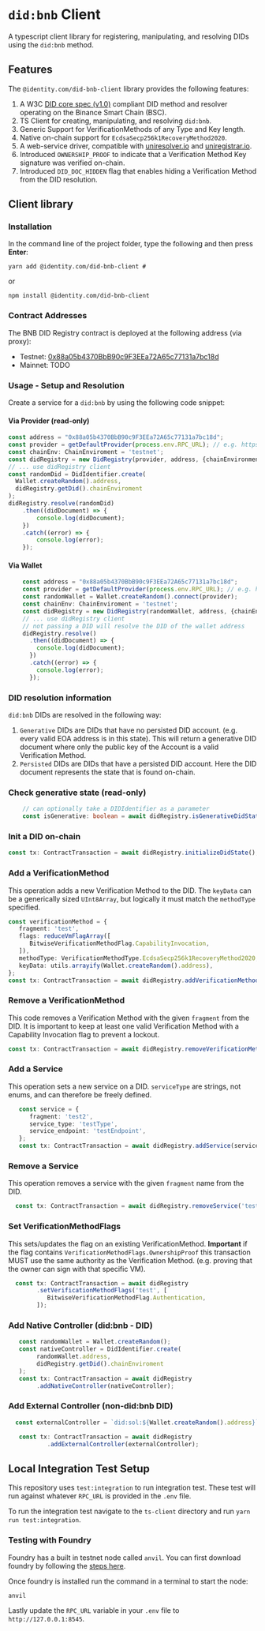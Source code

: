 # `did:bnb` Client

A typescript client library for registering, manipulating, and resolving DIDs
using the `did:bnb` method.

## Features
The `@identity.com/did-bnb-client` library provides the following features:

1. A W3C [DID core spec (v1.0)](https://www.w3.org/TR/did-core/) compliant DID method and resolver operating on the Binance Smart Chain (BSC).
2. TS Client for creating, manipulating, and resolving `did:bnb`.
3. Generic Support for VerificationMethods of any Type and Key length.
4. Native on-chain support for `EcdsaSecp256k1RecoveryMethod2020`.
5. A web-service driver, compatible with [uniresolver.io](https://unresolver.io) and [uniregistrar.io](https://uniregistrar.io).
6. Introduced `OWNERSHIP_PROOF` to indicate that a Verification Method Key signature was verified on-chain.
7. Introduced `DID_DOC_HIDDEN` flag that enables hiding a Verification Method from the DID resolution.

## Client library
### Installation
In the command line of the project folder, type the following and then press **Enter**:
```shell
yarn add @identity.com/did-bnb-client #
```

or

```shell
npm install @identity.com/did-bnb-client
```

### Contract Addresses
The BNB DID Registry contract is deployed at the following address (via proxy):
- Testnet: [0x88a05b4370BbB90c9F3EEa72A65c77131a7bc18d](https://testnet.bscscan.com/address/0x88a05b4370BbB90c9F3EEa72A65c77131a7bc18d)
- Mainnet: TODO

### Usage - Setup and Resolution
Create a service for a `did:bnb` by using the following code snippet:

#### Via Provider (read-only)
```typescript
const address = "0x88a05b4370BbB90c9F3EEa72A65c77131a7bc18d";
const provider = getDefaultProvider(process.env.RPC_URL); // e.g. https://bsc-testnet.publicnode.com	
const chainEnv: ChainEnviroment = 'testnet';
const didRegistry = new DidRegistry(provider, address, {chainEnvironment: chainEnv});
// ... use didRegistry client
const randomDid = DidIdentifier.create(
  Wallet.createRandom().address,
  didRegistry.getDid().chainEnviroment
);
didRegistry.resolve(randomDid)
    .then((didDocument) => {
        console.log(didDocument);
    })
    .catch((error) => {
        console.log(error);
    });
```

#### Via Wallet
```typescript
    const address = "0x88a05b4370BbB90c9F3EEa72A65c77131a7bc18d";
    const provider = getDefaultProvider(process.env.RPC_URL); // e.g. https://bsc-testnet.publicnode.com	
    const randomWallet = Wallet.createRandom().connect(provider);
    const chainEnv: ChainEnviroment = 'testnet';
    const didRegistry = new DidRegistry(randomWallet, address, {chainEnvironment: chainEnv});
    // ... use didRegistry client
    // not passing a DID will resolve the DID of the wallet address
    didRegistry.resolve()
      .then((didDocument) => {
        console.log(didDocument);
      })
      .catch((error) => {
        console.log(error);
      });
```
### DID resolution information
`did:bnb` DIDs are resolved in the following way:
1. `Generative` DIDs are DIDs that have no persisted DID account. (e.g. every valid EOA address is in this state).
   This will return a generative DID document where only the public key of the Account is a valid Verification Method.
2. `Persisted` DIDs are DIDs that have a persisted DID account. Here the DID document represents the state that is found
   on-chain.

### Check generative state (read-only)
```typescript
    // can optionally take a DIDIdentifier as a parameter 
    const isGenerative: boolean = await didRegistry.isGenerativeDidState();
```

### Init a DID on-chain

```typescript
const tx: ContractTransaction = await didRegistry.initializeDidState();
```

### Add a VerificationMethod
This operation adds a new Verification Method to the DID. The `keyData` can be a generically sized `UInt8Array`, but logically it must match the `methodType` specified.

```typescript
const verificationMethod = {
   fragment: 'test',
   flags: reduceVmFlagArray([
      BitwiseVerificationMethodFlag.CapabilityInvocation,
   ]),
   methodType: VerificationMethodType.EcdsaSecp256k1RecoveryMethod2020,
   keyData: utils.arrayify(Wallet.createRandom().address),
};
const tx: ContractTransaction = await didRegistry.addVerificationMethod(verificationMethod);
```

### Remove a VerificationMethod
This code removes a Verification Method with the given `fragment` from the DID. It is important to keep at least one valid Verification Method with a Capability Invocation flag to prevent a lockout.

```typescript
const tx: ContractTransaction = await didRegistry.removeVerificationMethod('test');
```

### Add a Service
This operation sets a new service on a DID. `serviceType` are strings, not enums, and can therefore be freely defined.

```typescript
   const service = {
      fragment: 'test2',
      service_type: 'testType',
      service_endpoint: 'testEndpoint',
   };
   const tx: ContractTransaction = await didRegistry.addService(service);
```

### Remove a Service
This operation removes a service with the given `fragment` name from the DID.

```typescript
  const tx: ContractTransaction = await didRegistry.removeService('test2');
```

### Set VerificationMethodFlags
This sets/updates the flag on an existing VerificationMethod. **Important** if the flag contains `VerificationMethodFlags.OwnershipProof`
this transaction MUST use the same authority as the Verification Method. (e.g. proving that the owner can sign with
that specific VM).

```typescript
  const tx: ContractTransaction = await didRegistry
        .setVerificationMethodFlags('test', [
           BitwiseVerificationMethodFlag.Authentication,
        ]);
```

### Add Native Controller (did:bnb - DID)
```typescript
   const randomWallet = Wallet.createRandom();
   const nativeController = DidIdentifier.create(
        randomWallet.address,
        didRegistry.getDid().chainEnviroment
   );
   const tx: ContractTransaction = await didRegistry
        .addNativeController(nativeController);
```

### Add External Controller (non-did:bnb DID)
```typescript
  const externalController = `did:sol:${Wallet.createRandom().address}`;

   const tx: ContractTransaction = await didRegistry
           .addExternalController(externalController);
```

## Local Integration Test Setup
This repository uses `test:integration` to run integration test. These test will run against whatever `RPC_URL` is provided in the `.env` file.

To run the integration test navigate to the `ts-client` directory and run `yarn run test:integration`.

### Testing with Foundry
Foundry has a built in testnet node called `anvil`. You can first download foundry by following the [steps here](https://book.getfoundry.sh/getting-started/installation).

Once foundry is installed run the command in a terminal to start the node:

```anvil```

Lastly update the `RPC_URL` variable in your `.env` file to `http://127.0.0.1:8545`.

